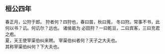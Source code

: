 ## 桓公四年
春正月，公狩于郎。 狩者何？四狩也，春曰苗，秋曰蒐，
冬曰狩。常事不书，此何以书？讥。何讥尔？远也。 诸侯曷为
必田狩？一曰乾豆，二曰宾客，三曰充君之庖。  
夏，天王使宰渠伯纠来聘。 宰渠伯纠者何？天子之大夫也。  
其称宰渠伯纠何？下大夫也。  

